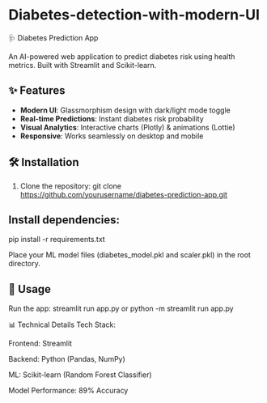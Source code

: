 # Diabetes-detection-with-modern-UI
 🩺 Diabetes Prediction App

An AI-powered web application to predict diabetes risk using health metrics. Built with Streamlit and Scikit-learn.

## ✨ Features
- **Modern UI**: Glassmorphism design with dark/light mode toggle
- **Real-time Predictions**: Instant diabetes risk probability
- **Visual Analytics**: Interactive charts (Plotly) & animations (Lottie)
- **Responsive**: Works seamlessly on desktop and mobile

## 🛠️ Installation
1. Clone the repository:
   git clone https://github.com/yourusername/diabetes-prediction-app.git
   
## Install dependencies:

pip install -r requirements.txt

Place your ML model files (diabetes_model.pkl and scaler.pkl) in the root directory.

## 🚀 Usage
Run the app:
streamlit run app.py
or
python -m streamlit run app.py

📊 Technical Details
Tech Stack:

Frontend: Streamlit

Backend: Python (Pandas, NumPy)

ML: Scikit-learn (Random Forest Classifier)

Model Performance: 89% Accuracy 
